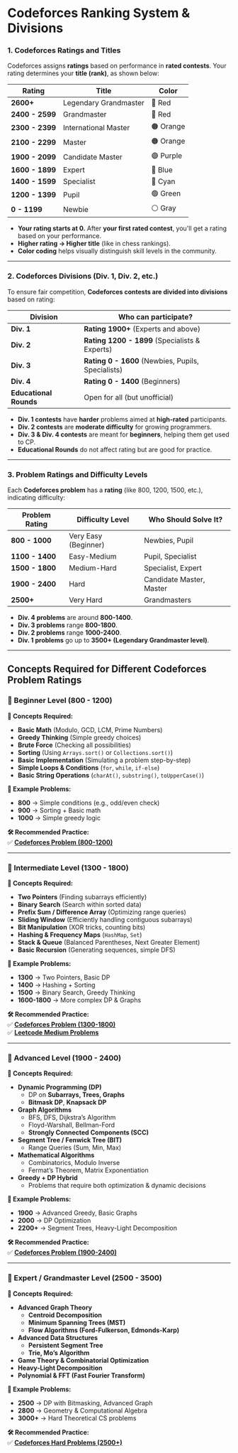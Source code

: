 # **Codeforces Ranking System & Divisions**


### **1. Codeforces Ratings and Titles**

Codeforces assigns **ratings** based on performance in **rated contests**. Your rating determines your **title (rank)**,
as shown below:

| **Rating**      | **Title**             | **Color** |
|-----------------|-----------------------|-----------|
| **2600+**       | Legendary Grandmaster | 🔴 Red    |
| **2400 - 2599** | Grandmaster           | 🔴 Red    |
| **2300 - 2399** | International Master  | 🟠 Orange |
| **2100 - 2299** | Master                | 🟠 Orange |
| **1900 - 2099** | Candidate Master      | 🟣 Purple |
| **1600 - 1899** | Expert                | 🔵 Blue   |
| **1400 - 1599** | Specialist            | 🔷 Cyan   |
| **1200 - 1399** | Pupil                 | 🟢 Green  |
| **0 - 1199**    | Newbie                | ⚪ Gray    |

- **Your rating starts at 0.** After **your first rated contest**, you'll get a rating based on your performance.
- **Higher rating → Higher title** (like in chess rankings).
- **Color coding** helps visually distinguish skill levels in the community.

---

### **2. Codeforces Divisions (Div. 1, Div. 2, etc.)**

To ensure fair competition, **Codeforces contests are divided into divisions** based on rating:

| **Division**           | **Who can participate?**                           |
|------------------------|----------------------------------------------------|
| **Div. 1**             | **Rating 1900+** (Experts and above)               |
| **Div. 2**             | **Rating 1200 - 1899** (Specialists & Experts)     |
| **Div. 3**             | **Rating 0 - 1600** (Newbies, Pupils, Specialists) |
| **Div. 4**             | **Rating 0 - 1400** (Beginners)                    |
| **Educational Rounds** | Open for all (but unofficial)                      |

- **Div. 1 contests** have **harder** problems aimed at **high-rated** participants.
- **Div. 2 contests** are **moderate difficulty** for growing programmers.
- **Div. 3 & Div. 4 contests** are meant for **beginners**, helping them get used to CP.
- **Educational Rounds** do not affect rating but are good for practice.

---

### **3. Problem Ratings and Difficulty Levels**

Each **Codeforces problem** has a **rating** (like 800, 1200, 1500, etc.), indicating difficulty:

| **Problem Rating** | **Difficulty Level** | **Who Should Solve It?** |
|--------------------|----------------------|--------------------------|
| **800 - 1000**     | Very Easy (Beginner) | Newbies, Pupil           |
| **1100 - 1400**    | Easy-Medium          | Pupil, Specialist        |
| **1500 - 1800**    | Medium-Hard          | Specialist, Expert       |
| **1900 - 2400**    | Hard                 | Candidate Master, Master |
| **2500+**          | Very Hard            | Grandmasters             |

- **Div. 4 problems** are around **800-1400**.
- **Div. 3 problems** range **800-1800**.
- **Div. 2 problems** range **1000-2400**.
- **Div. 1 problems** go up to **3500+ (Legendary Grandmaster level)**.

---

## **Concepts Required for Different Codeforces Problem Ratings**

### **🔰 Beginner Level (800 - 1200)**

**📌 Concepts Required:**

- **Basic Math** (Modulo, GCD, LCM, Prime Numbers)
- **Greedy Thinking** (Simple greedy choices)
- **Brute Force** (Checking all possibilities)
- **Sorting** (Using `Arrays.sort()` or `Collections.sort()`)
- **Basic Implementation** (Simulating a problem step-by-step)
- **Simple Loops & Conditions** (`for`, `while`, `if-else`)
- **Basic String Operations** (`charAt()`, `substring()`, `toUpperCase()`)

**🎯 Example Problems:**

- **800** → Simple conditions (e.g., odd/even check)
- **900** → Sorting + Basic math
- **1000** → Simple greedy logic

**🛠 Recommended Practice:**  
✅ **[Codeforces Problem (800-1200)](https://codeforces.com/problemset?tags=800-1200)**

---

### **🔰 Intermediate Level (1300 - 1800)**

**📌 Concepts Required:**

- **Two Pointers** (Finding subarrays efficiently)
- **Binary Search** (Search within sorted data)
- **Prefix Sum / Difference Array** (Optimizing range queries)
- **Sliding Window** (Efficiently handling contiguous subarrays)
- **Bit Manipulation** (XOR tricks, counting bits)
- **Hashing & Frequency Maps** (`HashMap`, `Set`)
- **Stack & Queue** (Balanced Parentheses, Next Greater Element)
- **Basic Recursion** (Generating sequences, simple DFS)

**🎯 Example Problems:**

- **1300** → Two Pointers, Basic DP
- **1400** → Hashing + Sorting
- **1500** → Binary Search, Greedy Thinking
- **1600-1800** → More complex DP & Graphs

**🛠 Recommended Practice:**  
✅ **[Codeforces Problem (1300-1800)](https://codeforces.com/problemset?tags=1300-1800)**  
✅ **[Leetcode Medium Problems](https://leetcode.com/problemset/all/)**

---

### **🔰 Advanced Level (1900 - 2400)**

**📌 Concepts Required:**

- **Dynamic Programming (DP)**
    - DP on **Subarrays, Trees, Graphs**
    - **Bitmask DP**, **Knapsack DP**
- **Graph Algorithms**
    - BFS, DFS, Dijkstra’s Algorithm
    - Floyd-Warshall, Bellman-Ford
    - **Strongly Connected Components (SCC)**
- **Segment Tree / Fenwick Tree (BIT)**
    - Range Queries (Sum, Min, Max)
- **Mathematical Algorithms**
    - Combinatorics, Modulo Inverse
    - Fermat’s Theorem, Matrix Exponentiation
- **Greedy + DP Hybrid**
    - Problems that require both optimization & dynamic decisions

**🎯 Example Problems:**

- **1900** → Advanced Greedy, Basic Graphs
- **2000** → DP Optimization
- **2200+** → Segment Trees, Heavy-Light Decomposition

**🛠 Recommended Practice:**  
✅ **[Codeforces Problem (1900-2400)](https://codeforces.com/problemset?tags=1900-2400)**

---

### **🔰 Expert / Grandmaster Level (2500 - 3500)**

**📌 Concepts Required:**

- **Advanced Graph Theory**
    - **Centroid Decomposition**
    - **Minimum Spanning Trees (MST)**
    - **Flow Algorithms (Ford-Fulkerson, Edmonds-Karp)**
- **Advanced Data Structures**
    - **Persistent Segment Tree**
    - **Trie, Mo’s Algorithm**
- **Game Theory & Combinatorial Optimization**
- **Heavy-Light Decomposition**
- **Polynomial & FFT (Fast Fourier Transform)**

**🎯 Example Problems:**

- **2500** → DP with Bitmasking, Advanced Graph
- **2800** → Geometry & Computational Algebra
- **3000+** → Hard Theoretical CS problems

**🛠 Recommended Practice:**  
✅ **[Codeforces Hard Problems (2500+)](https://codeforces.com/problemset?tags=2500-3500)**
